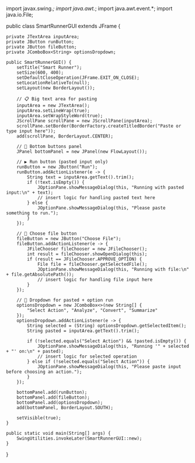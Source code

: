 
import javax.swing.*;
import java.awt.*;
import java.awt.event.*;
import java.io.File;

public class SmartRunnerGUI extends JFrame {

    private JTextArea inputArea;
    private JButton runButton;
    private JButton fileButton;
    private JComboBox<String> optionsDropdown;

    public SmartRunnerGUI() {
        setTitle("Smart Runner");
        setSize(600, 400);
        setDefaultCloseOperation(JFrame.EXIT_ON_CLOSE);
        setLocationRelativeTo(null);
        setLayout(new BorderLayout());

        // 📋 Big text area for pasting
        inputArea = new JTextArea();
        inputArea.setLineWrap(true);
        inputArea.setWrapStyleWord(true);
        JScrollPane scrollPane = new JScrollPane(inputArea);
        scrollPane.setBorder(BorderFactory.createTitledBorder("Paste or type input here"));
        add(scrollPane, BorderLayout.CENTER);

        // 🔘 Bottom buttons panel
        JPanel bottomPanel = new JPanel(new FlowLayout());

        // ▶ Run button (pasted input only)
        runButton = new JButton("Run");
        runButton.addActionListener(e -> {
            String text = inputArea.getText().trim();
            if (!text.isEmpty()) {
                JOptionPane.showMessageDialog(this, "Running with pasted input:\n" + text);
                // insert logic for handling pasted text here
            } else {
                JOptionPane.showMessageDialog(this, "Please paste something to run.");
            }
        });

        // 📁 Choose file button
        fileButton = new JButton("Choose File");
        fileButton.addActionListener(e -> {
            JFileChooser fileChooser = new JFileChooser();
            int result = fileChooser.showOpenDialog(this);
            if (result == JFileChooser.APPROVE_OPTION) {
                File file = fileChooser.getSelectedFile();
                JOptionPane.showMessageDialog(this, "Running with file:\n" + file.getAbsolutePath());
                // insert logic for handling file input here
            }
        });

        // 🔽 Dropdown for pasted + option run
        optionsDropdown = new JComboBox<>(new String[] {
            "Select Action", "Analyze", "Convert", "Summarize"
        });
        optionsDropdown.addActionListener(e -> {
            String selected = (String) optionsDropdown.getSelectedItem();
            String pasted = inputArea.getText().trim();

            if (!selected.equals("Select Action") && !pasted.isEmpty()) {
                JOptionPane.showMessageDialog(this, "Running '" + selected + "' on:\n" + pasted);
                // insert logic for selected operation
            } else if (!selected.equals("Select Action")) {
                JOptionPane.showMessageDialog(this, "Please paste input before choosing an action.");
            }
        });

        bottomPanel.add(runButton);
        bottomPanel.add(fileButton);
        bottomPanel.add(optionsDropdown);
        add(bottomPanel, BorderLayout.SOUTH);

        setVisible(true);
    }

    public static void main(String[] args) {
        SwingUtilities.invokeLater(SmartRunnerGUI::new);
    }
}
